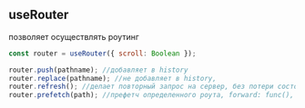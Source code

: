 ## useRouter

позволяет осуществлять роутинг

```js
const router = useRouter({ scroll: Boolean });

router.push(pathname); //добавляет в history
router.replace(pathname); //не добавляет в history,
router.refresh(); //делает повторный запрос на сервер, без потери состояния если это CC,
router.prefetch(path); //префетч определенного роута, forward: func(), back()
```
